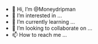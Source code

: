 - 👋 Hi, I’m @Moneydripman
- 👀 I’m interested in ...
- 🌱 I’m currently learning ...
- 💞️ I’m looking to collaborate on ...
- 📫 How to reach me ...

<!---
Moneydripman/Moneydripman is a ✨ special ✨ repository because its `README.md` (this file) appears on your GitHub profile.
You can click the Preview link to take a look at your changes.
--->
